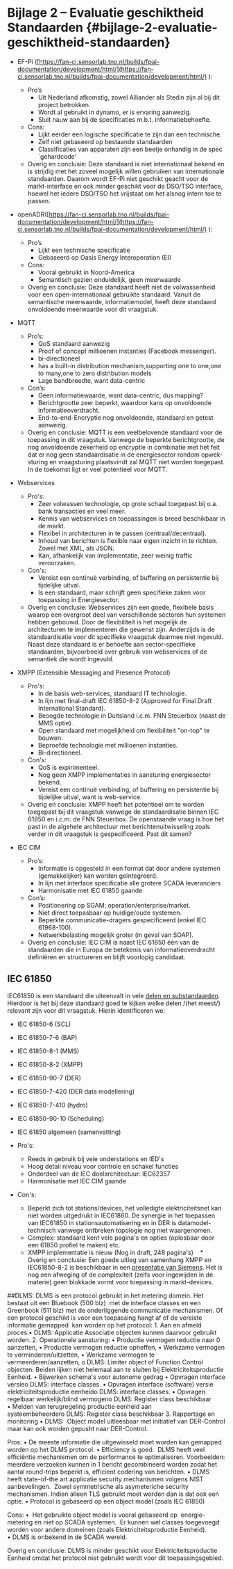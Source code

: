 # Bijlage 2 – Evaluatie geschiktheid Standaarden {#bijlage-2-evaluatie-geschiktheid-standaarden}

*   EF-Pi ([https://fan-ci.sensorlab.tno.nl/builds/fpai-documentation/development/html/](https://fan-ci.sensorlab.tno.nl/builds/fpai-documentation/development/html/) ):
    *   Pro’s
        *   Uit Nederland afkomstig, zowel Alliander als Stedin zijn al bij dit project betrokken.
        *   Wordt al gebruikt in dynamo, er is ervaring aanwezig.
        *   Sluit nauw aan bij de specificaties m.b.t. informatiebehoefte.
    *   Cons:
        *   Lijkt eerder een logische specificatie te zijn dan een technische.
        *   Zelf niet gebaseerd op bestaande standaarden
        *   Classificaties van apparaten zijn een beetje onhandig in de spec `gehardcode’
    *   Overig en conclusie: Deze standaard is niet internationaal bekend en is strijdig met het zoveel mogelijk willen gebruiken van internationale standaarden. Daarom wordt EF-Pi niet geschikt geacht voor de markt-interface en ook minder geschikt voor de DSO/TSO interface, hoewel het iedere DSO/TSO het vrijstaat om het alsnog intern toe te passen.


*   openADR([https://fan-ci.sensorlab.tno.nl/builds/fpai-documentation/development/html/](https://fan-ci.sensorlab.tno.nl/builds/fpai-documentation/development/html/) ):
    *   Pro’s
        *   Lijkt een technische specificatie
        *   Gebaseerd op Oasis Energy Interoperation (EI)
    *   Cons:
        *   Vooral gebruikt in Noord-America
        *   Semantisch gezien onduidelijk, geen meerwaarde
    *   Overig en conclusie: Deze standaard heeft niet de volwassenheid voor een open-internationaal gebruikte standaard. Vanuit de semantische meerwaarde, informatiemodel, heeft deze standaard onvoldoende meerwaarde voor dit vraagstuk.         
        

*   MQTT
    *   Pro’s:
        *   QoS standaard aanwezig
        *   Proof of concept millioenen instanties (Facebook messenger).
        *   bi-directioneel
        *   has a built-in distribution mechanism,supporting one to one,one to many,one to zero distribution models
        *   Lage bandbreedte, want data-centric
    *   Con’s:
        *   Geen informatiewaarde, want data-centric, dus mapping?
        *   Berichtgrootte zeer beperkt, waardoor kans op onvoldoende informatieoverdracht.
        *   End-to-end-Encryptie nog onvoldoende, standaard en getest aanwezig.
    *   Overig en conclusie: MQTT is een veelbelovende standaard voor de toepassing in dit vraagstuk. Vanwege de beperkte berichtgrootte, de nog onvoldoende zekerheid op encryptie in combinatie met het feit dat er nog geen standaardisatie in de energiesector rondom opwek-sturing en vraagsturing plaatsvindt zal MQTT niet worden toegepast. In de toekomst ligt er veel potentieel voor MQTT.


*   Webservices
     *  Pro's:
        *  Zeer volwassen technologie, op grote schaal toegepast bij o.a. bank transacties en veel meer.
        *  Kennis van webservices en toepassingen is breed beschikbaar in de markt.
        *  Flexibel in architecturen in te passen (centraal/decentraal).
        *  Inhoud van berichten is flexible naar eigen inzicht in te richten. Zowel met XML, als JSON.
        *  Kan, afhankelijk van implementatie, zeer weinig traffic veroorzaken. 
     *  Con's:
        *  Vereist een continuë verbinding, of buffering en persistentie bij tijdelijke uitval.
        *  Is een standaard, maar schrijft geen specifieke zaken voor toepassing in Energiesector.
    *   Overig en conclusie: Webservices zijn een goede, flexibele basis waarop een overgroot deel van verschillende sectoren hun systemen hebben gebouwd. Door de flexibiliteit is het mogelijk de architecturen te implementeren die gewenst zijn. Anderzijds is de standaardisatie voor dit specifieke vraagstuk daarmee niet ingevuld. Naast deze standaard is er behoefte aan sector-specifieke standaarden, bijvoorbeeld over gebruik van webservices of de semantiek die wordt ingevuld.          


*   XMPP (Extensible Messaging and Presence Protocol)
    *   Pro's:
        *  In de basis web-services, standaard IT technologie.
        *  In lijn met final-draft IEC 61850-8-2 (Approved for Final Draft International Standard).
        *  Beoogde technologie in Duitsland i.c.m. FNN Steuerbox (naast de MMS optie).
        *  Open standaard met mogelijkheid om flexibiliteit "on-top" te bouwen.
        *  Beproefde technologie met millioenen instanties.
        *  Bi-directioneel.
    *   Con's: 
        *  QoS is expirimenteel.
        *  Nog geen XMPP implementaties in aansturing energiesector bekend.
        *  Vereist een continuë verbinding, of buffering en persistentie bij tijdelijke uitval, want is web-service.
    *   Overig en conclusie: XMPP heeft het potentieel om te worden toegepast bij dit vraagstuk vanwege de standaardisatie binnen IEC 61850 en i.c.m. de FNN Steuerbox. De openstaande vraag is hoe het past in de algehele architectuur met berichtenuitwisseling zoals verder in dit vraagstuk is gespecificeerd. Past dit samen?    


*   IEC CIM
    *   Pro’s:
        *   Informatie is opgesteld in een format dat door andere systemen (gemakkelijker) kan worden geïntegreerd.
        *   In lijn met interface specificatie alle grotere SCADA leveranciers
        *   Harmonisatie met IEC 61850 gaande
    *   Con’s:
        *   Positionering op SGAM: operation/enterprise/market.
        *   Niet direct toepasbaar op huidige/oude systemen.
        *   Beperkte communicatie-dragers gespecificeerd (enkel IEC 61968-100).
        *   Netwerkbelasting mogelijk groter (in geval van SOAP).
    *   Overig en conclusie: IEC CIM is naast IEC 61850 één van de standaarden die in Europa de betekenis van informatieoverdracht definiëren en structureren en blijft voorlopig candidaat.


## IEC 61850
IEC61850 is een standaard die uiteenvalt in vele [delen en substandaarden](https://en.wikipedia.org/wiki/IEC_61850#Standard_documents). Hierdoor is het bij deze standaard goed te kijken welke delen /(het meest/) relevant zijn voor dit vraagstuk. Hierin identificeren we:
* IEC 61850-6 (SCL)
* IEC 61850-7-6 (BAP)
* IEC 61850-8-1 (MMS)
* IEC 61850-8-2 (XMPP)
* IEC 61850-90-7 (DER)
* IEC 61850-7-420 (DER data modellering)
* IEC 61850-7-410 (hydro)
* IEC 61850-90-10 (Scheduling)

*   IEC 61850 algemeen (samenvatting)
   *  Pro's:
        * Reeds in gebruik bij vele onderstations en IED's
        * Hoog detail niveau voor controle en schakel functies
        * Onderdeel van de IEC doelarchitectuur: IEC62357
        * Harmonisatie met IEC CIM gaande
   * Con's:
        * Beperkt zich tot stations/devices, het volledigte elektriciteitsnet kan niet worden uitgedrukt in IEC61860. De synergie in het toepassen van IEC61850 in stationsautomatisering en in DER is datamodel-technisch vanwege ontbreken topologie nog niet waargenomen.
        * Complex: standaard kent vele pagina's en opties (oplosbaar door een 61850 profiel te maken) etc.
        * XMPP implementatie is nieuw (Nog in draft, 248 pagina's)
    *   Overig en conclusie: Een goede uitleg van samenhang XMPP en IEC61850-8-2 is beschikbaar in een [presentatie van Siemens](http://www.nettedautomation.com/standardization/IEC_TC57/wg17/HMI2015_SmartGridForum_Dawidczak_for_Blog_KHS.pdf). Het is nog een afweging of de complexiteit (zelfs voor ingewijden in de materie) geen blokkade vormt voor toepassing in markt-devices. 


##DLMS:
DLMS is een protocol gebruikt in het metering domein. Het bestaat uit een Bluebook (500 blz)  met de interface classes en een Greenbook (511 blz) met de onderliggende communicatie mechanismen. Of een protocol geschikt is voor een toepassing hangt af of de vereiste informatie gemapped  kan worden op het protocol:
1. Aan en afmeld proces:• DLMS: Applicatie Associatie objecten kunnen daarvoor gebruikt worden.
2. Operationele aansturing:
• Productie vermogen reductie naar 0 aanzetten,
• Productie vermogen reductie opheffen,
• Werkzame vermogen te verminderen/uitzetten,
• Werkzame vermogen te vermeerderen/aanzetten,
      o DLMS: Limiter object of Function Control objecten. Beiden lijken niet helemaal aan te sluiten bij Elektriciteitsproductie Eenheid.
• Bijwerken schema's voor autonome gedrag
• Opvragen interface versieo DLMS: interface classes.
• Opvragen interface (software) versie elektriciteitsproductie eenheido DLMS: interface classes.
• Opvragen regelbaar werkelijk/blind vermogeno DLMS: Register class beschikbaar
• Melden van terugregeling productie eenheid aan systeembeheerdero DLMS: Register class beschikbaar
3. Rapportage en monitoring
• DLMS:  Object model uitleesbaar met initiatief van DER-Control maar kan ook worden gepusht naar DER-Control.

Pros:
• De meeste informatie die uitgewisseld moet worden kan gemapped worden op het DLMS protocol.
• Efficiency is goed.  DLMS heeft veel efficiëntie mechanismen om de performance te optimaliseren. Voorbeelden: meerdere verzoeken kunnen in 1 bericht gecombineerd worden zodat het aantal round-trips beperkt is, efficient codering van berichten.
• DLMS heeft state-of-the art applicatie security mechanismen volgens NIST aanbevelingen.  Zowel symmetrische als asymeteriche security mechanismen. Indien alleen TLS gebruikt moet worden dan is dat ook een optie.
• Protocol is gebaseerd op een object model (zoals IEC 61850)

Cons:
•  Het gebruikte object model is vooral gebaseerd op  energie-metering en niet op SCADA systemen.  Er kunnen wel classes toegevoegd worden voor andere domeinen (zoals Elektriciteitsproductie Eenheid). 
• DLMS is onbekend in de SCADA wereld.

Overig en conclusie: DLMS is minder geschikt voor Elektriciteitsproductie Eenheid omdat het protocol niet gebruikt wordt voor dit  toepassingsgebied.
